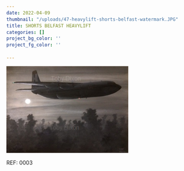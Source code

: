 ```yaml
---
date: 2022-04-09
thumbnail: "/uploads/47-heavylift-shorts-belfast-watermark.JPG"
title: SHORTS BELFAST HEAVYLIFT
categories: []
project_bg_color: ''
project_fg_color: ''

---
```

![](/uploads/47-heavylift-shorts-belfast-watermark.JPG)

REF: 0003